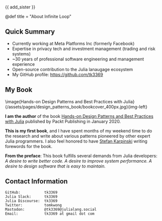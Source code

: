 {{ add_sister }} 

@def title = "About Infinite Loop"

## Quick Summary

- Currently working at Meta Platforms Inc (formerly Facebook)
- Expertise in privacy tech and investment management (trading and risk systems)
- ~30 years of professional software engineering and management experience
- Open-source contribution to the Julia lanaugage ecosystem
- My GitHub profile: https://github.com/tk3369

## My Book

\image{Hands-on Design Patterns and Best Practices with Julia}{/assets/pages/design_patterns_book/bookcover_400px.jpg}{img-left}

**I am the author** of the book [Hands-on Design Patterns and Best Practices with Julia](https://www.amazon.com/gp/product/183864881X) published by Packt Publishing in January 2020.

**This is my first book**, and I have spent months of my weekend time to do the research and write about various patterns pioneered by other expert Julia programmers.  I also feel honored to have [Stefan Karpinski](https://karpinski.org/) writing forewords for the book.

**From the preface**:
This book fulfills several demands from Julia developers:
*A desire to write better code.
A desire to improve system performance.
A desire to design software that is easy to maintain.*

## Contact Information

```
GitHub:           tk3369
Julia Slack:      tk3369
Julia Discourse:  tk3369
Twitter:          tomkwong
Mastodon:         @tk3369@julialang.social
Email:            tk3369 at gmail dot com
```
